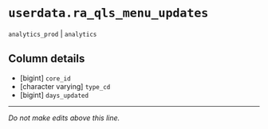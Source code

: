 # `userdata.ra_qls_menu_updates`
`analytics_prod` | `analytics`

## Column details
* [bigint]    `core_id`
* [character varying] `type_cd`
* [bigint]    `days_updated`

-------------------------------------------------------------------------------
*Do not make edits above this line.*
